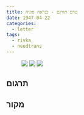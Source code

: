 ```yaml
---
title: טרם תורגם - כנראה סוניה
date: 1947-04-22
categories:
  - letter
tags:
  - rivka
  - needtrans
---
```


<figure class="half">
    <a  href="/pupko-papers/assets/images/1947-04-22-unknown-1.jpg">
    <img src="/pupko-papers/assets/images/1947-04-22-unknown-1.jpg"></a>
    <a  href="/pupko-papers/assets/images/1947-04-22-unknown-2.jpg">
    <img src="/pupko-papers/assets/images/1947-04-22-unknown-2.jpg"></a>
    <a  href="/pupko-papers/assets/images/1947-04-22-unknown-3.jpg">
    <img src="/pupko-papers/assets/images/1947-04-22-unknown-3.jpg"></a>
</figure>

## תרגום

## מקור
